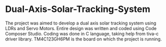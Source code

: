 # Dual-Axis-Solar-Tracking-System
The project was aimed to develop a dual axis solar tracking system using LDRs and Servo Motors. Entire design was written and coded using Code Composer Studio.
Coding was done in C language, taking help from tiva-c driver library. TM4C123GH6PM is the board on which the project is running. 

